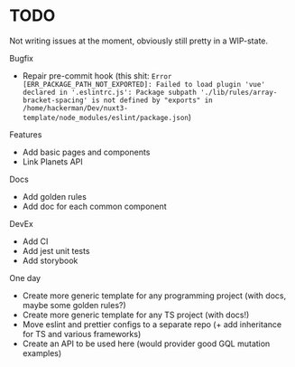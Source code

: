 # TODO

Not writing issues at the moment, obviously still pretty in a WIP-state.

Bugfix

- Repair pre-commit hook (this shit: `Error [ERR_PACKAGE_PATH_NOT_EXPORTED]: Failed to load plugin 'vue' declared in '.eslintrc.js': Package subpath './lib/rules/array-bracket-spacing' is not defined by "exports" in /home/hackerman/Dev/nuxt3-template/node_modules/eslint/package.json`)

Features

- Add basic pages and components
- Link Planets API

Docs

- Add golden rules
- Add doc for each common component

DevEx

- Add CI
- Add jest unit tests
- Add storybook

One day

- Create more generic template for any programming project (with docs, maybe some golden rules?)
- Create more generic template for any TS project (with docs!)
- Move eslint and prettier configs to a separate repo (+ add inheritance for TS and various frameworks)
- Create an API to be used here (would provider good GQL mutation examples)
